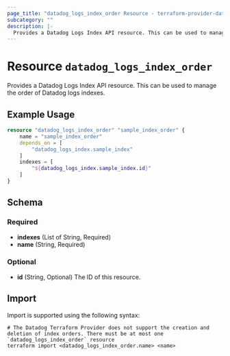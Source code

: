 ```yaml
---
page_title: "datadog_logs_index_order Resource - terraform-provider-datadog"
subcategory: ""
description: |-
  Provides a Datadog Logs Index API resource. This can be used to manage the order of Datadog logs indexes.
---
```


# Resource `datadog_logs_index_order`

Provides a Datadog Logs Index API resource. This can be used to manage the order of Datadog logs indexes.

## Example Usage

```terraform
resource "datadog_logs_index_order" "sample_index_order" {
    name = "sample_index_order"
    depends_on = [
        "datadog_logs_index.sample_index"
    ]
    indexes = [
        "${datadog_logs_index.sample_index.id}"
    ]
}
```

## Schema

### Required

- **indexes** (List of String, Required)
- **name** (String, Required)

### Optional

- **id** (String, Optional) The ID of this resource.

## Import

Import is supported using the following syntax:

```shell
# The Datadog Terraform Provider does not support the creation and deletion of index orders. There must be at most one `datadog_logs_index_order` resource
terraform import <datadog_logs_index_order.name> <name>
```
